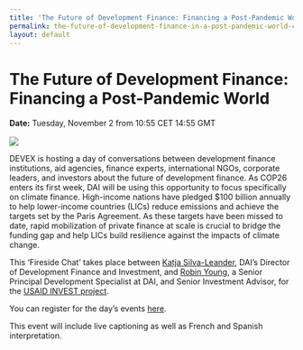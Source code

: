 ```yaml
---
title: 'The Future of Development Finance: Financing a Post-Pandemic World'
permalink: the-future-of-development-finance-in-a-post-pandemic-world-cop26
layout: default
---
```


# The Future of Development Finance: Financing a Post-Pandemic World

<div>
  <span style="display: block; margin-bottom: 1rem;"><strong>Date:</strong> Tuesday, November 2 from 10:55 CET 14:55 GMT </span>
</div>

![](/uploads/cop26-event-1-poster-revised.jpg)

DEVEX is hosting a day of conversations between development finance institutions, aid agencies, finance experts, international NGOs, corporate leaders, and investors about the future of development finance.
As COP26 enters its first week, DAI will be using this opportunity to focus specifically on climate finance. High-income nations have pledged $100 billion annually to help lower-income countries (LICs) reduce emissions and achieve the targets set by the Paris Agreement. As these targets have been missed to date, rapid mobilization of private finance at scale is crucial to bridge the funding gap and help LICs build resilience against the impacts of climate change.

This ‘Fireside Chat’ takes place between [Katja Silva-Leander](/our-team/katja-silva-leander), DAI’s Director of Development Finance and Investment, and [Robin Young](/who-we-are/our-team/robin-young), a Senior Principal Development Specialist at DAI, and Senior Investment Advisor, for the [USAID INVEST project](/our-work/projects/worldwide-the-invest-project).

You can register for the day’s events [here](https://pages.devex.com/future-of-development-finance-2021.html#register). 

This event will include live captioning as well as French and Spanish interpretation.

